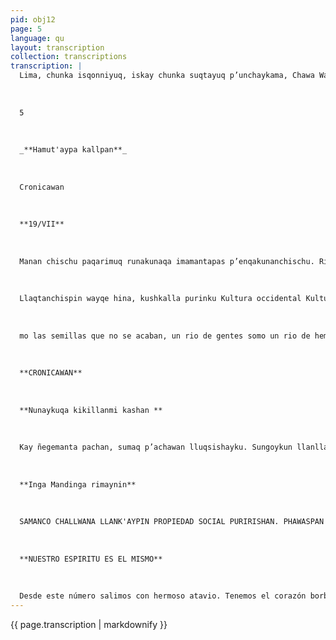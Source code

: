 ```yaml
---
pid: obj12
page: 5
language: qu
layout: transcription
collection: transcriptions
transcription: |
  Lima, chunka isqonniyuq, iskay chunka suqtayuq p’unchaykama, Chawa Warki killa 1975
  
  
  
  5
  
  
  
  _**Hamut'aypa kallpan**_
  
  
  
  Cronicawan
  
  
  
  **19/VII**
  
  
  
  Manan chischu paqarimuq runakunaqa imamantapas p’enqakunanchischu. Ripuq watakunaman qhawasun chayqa, Inkakunaq ruwasqanta rikusun. Utaq hamuq watakunata qhawasun chayqa Reforma Agrariaq ruruntan qhawasun Hamushanchismi, cheqapaq hatun sonqo kallpasapa runamanta. Lliw mawk’a llaqtakunaq perqan tarpuq runakunamanta. Wak’a wasikuna sayarichimuq runakunamata. Ñoqanchismi kashanchis mana tukukuy mayu hina, runa mayu, mana p’anpana mayu. Yana phuyu watakunan tukukapushan. Chay kultura occidental nisqa ruwasqan, manan allinpuniChukanan karan, sinchitataq ñak'arichiwanchis chayqa. Aswanmi kunan chayashanchis, chayraq, inkakunaq ruwasqanta, ha hamut'asqanta, yuyaymanasqanta, waqmanta, ñosqonninchisman churayta, aswan allintaraq machulanchis ruwasqanpi purinanchispaq.
  
  
  
  Llaqtanchispin wayqe hina, kushkalla purinku Kultura occidental Kultura Inka, nisqankuwan. Kultura Inkamanta hamushanchis, inkakunaq hamut'asqanta munanchis munanchismi, imaynan sach’akuna yawarninwan, ruruta pogochin chhaynatan ñoqanchista, inkakunaq yuyaymanasqan ruwasqan poqochiwanchis. Chay ñantan thaskirinanchis mana pantayta munasun chayqa (A.A.). Los que amanecimos en el campo no tenemos por qué avergonzarnos. Si mi ramos los años que se fueron, por doquier miraremos la obra de los Incas, y si miramos los años que vendrán, sólo columbraremos los frutos de la Reforma Agraria. Venimos, en verdad, del corazón grandioso de hombres de auténtica fortaleza de los que sembraron las paredes de los pueblos ancianos. De los que levantaron los templos de los dioses. Nosotros somos co
  
  
  
  mo las semillas que no se acaban, un rio de gentes somo un rio de hembres que no podrán ser sepultados. Los años de los negros nubarrones van acabando, lo que hizó la llamada cultura occidental, no creemos que haya podido estar siempre bien, cómo puede ser bueno aquello que nos hizo sufrir sin misericordia. Más bien, ahora, recién estamos llegando al espíritu de los incas, a lo que los inca hicieron, a su pensamiento, a sus meditaciones, estamos empezando de nuevo a poner en nuestros cerebros lo que los incas hicieron, para que con mayor esmero caminemos los senderos de nuestros abuelos. En nuestro pueblo, caminan paralelos, lo que dicen la cultura occidental y la cultura inca, Nosotros venimos de la cultura inca amamos el pensamiento inca, es nuestra alma, así como los árboles hace madurar los frutos con su sangre, a nosotros el pensamiento inca, la obra inca nos hizo madurar. Por ese camino debemos marchar, si en verdad no queremos equivocarnos.
  
  
  
  **CRONICAWAN**
  
  
  
  **Nunaykuqa kikillanmi kashan **
  
  
  
  Kay ñegemanta pachan, sumaq p’achawan lluqsishayku. Sungoykun llanllarishan, chawantaqmi qankunaman rishayku. Allinta hamut'aspa, allinta qelqaspa, allinta ñawinchaspa, mana wañuy phukunayku pantananpaq, mana millayta qalluyku k’askananpaq. Qhari rimaytan rimasun, ch’ulla simitan qaparisun, mana soq'apas t'urupas yuyaykuman chayamunqachu, manan sayk’uypas, chiqnipas sunqoykupi phutimunqachu. Cheqaqllata rimaspaqa, mana pimantapas mancharikusunmanchu. Ari, pacha t'ijraypin iñiyku. Ari, llaqtaykupin hamut'ayku, ari, wamink’a Alvaradutan saminchayku. Ari, Peru Suyu llaqtatan amachasaqku. Manataqmi qunqaykuchu wajcha runaq muchuriyninta. Paykunallapin sirk’ayku hashan, paykunallpi ñawiyku kashan, paykunallapi sunqoyku kashan. Chay raykun qelqayku, paykunapaq, huch’uy hatun, wira, tullu runakunapaq, erqekunapaq, sipaskunapaq, waynakunapaq, llaqtapi lliw hamuqkunapaq. Chaypi yuyaymanaspa ñawpaqtaqa runasimipi qelqayku, chaymantataq castellanupi. Lliw riqsinankupaq, imatan rimayku chayta, maypin k'iriykuta apayku chayta, maypin q’ochorikuyniykuta marq’ayku chayta. Manan imatapas pakaykuchu, imaynatan sapa p’unchay puriyku, hamut'ayku, imaynatan k’ijllukunapi wagaqaqayku, llakiyku, chhaynallatataqmi kaypi mashkhayku. Qankunacha ninkichis, pantashaykuchu, allin ñantachu purishayku chayta.
  
  
  
  **Inga Mandinga rimaynin**
  
  
  
  SAMANCO CHALLWANA LLANK'AYPIN PROPIEDAD SOCIAL PURIRISHAN. PHAWASPAN CHALLWAKUSHAN!
  
  
  
  **NUESTRO ESPIRITU ES EL MISMO**
  
  
  
  Desde este número salimos con hermoso atavio. Tenemos el corazón borbotante, con ese corazónvamos a ustedes. Pensando bien, escribiendo mejor, leyendo con dedicación para que nuestras cerbatanas no yerren, para que nuestra lengua no sea la detestable lengua del zahumerio. Hablaremos el lenguaje de los hombres, gritaremos a una sola voz, no llegará hasta nuestro rostro ni el veneno ni el barro, ni el cansancio llegará a nosotros, ni el odio crepitará en nuestro corazón. Hablando las verdades no tenemos por qué asustarnos de nadie. Si creemos en la Revolución. Si, pensamos en nuestro pueblo; si, admiramos al General Velasco Alvarado, si, defenderemos al pueblo del Perú. Eso si nunca olvidamos el sufrimiento de la gente pobre. En ese sufrimiento se despeñan nuestras venas, sólo en ellos están nuestros ojos, sólo para ellos late nuestro corazón. Por eso escribimos, para ellos escribimos, para los pequeños, grandes, gordos, flacos, para todos los hombres, para los niños, para las muchachas, para los jóvenes, para todo el futuro que viene Pensando en ellos escribimos primero en quechua, después en castellano, queremos que todos nos lean, que todos nos conozcan, qué cosa hablamos, dónde llevamos nuestras heridas, dónde cargamos nuestras alegrías —asi es para nosotros— no ocultamos nada, por los caminos que caminamos todos los días, lo que meditamos haste nuestras álegrías en las calles, hasta nuestras penas cotidianas todo les contamos y estamos acá asi como somos. Ustedes dirán si estamos equivocados o estamos caminando por camino correcto, eso dirán ustedes.
---
```


{{ page.transcription | markdownify }}
